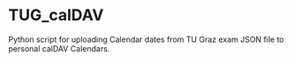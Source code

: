 # TUG_calDAV
Python script for uploading Calendar dates from TU Graz exam JSON file to personal calDAV Calendars.
